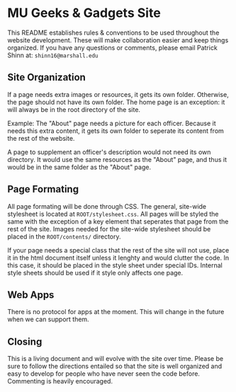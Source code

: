 # MU Geeks & Gadgets Site

This README establishes rules & conventions to be used throughout the
website development.  These will make collaboration easier and keep
things organized.  If you have any questions or comments, please email
Patrick Shinn at: `shinn16@marshall.edu`


## Site Organization

If a page needs extra images or resources, it gets its own folder.
Otherwise, the page should not have its own folder.  The home page is an
exception: it will always be in the root directory of the site.

Example:  The "About" page needs a picture for each officer.  Because it
needs this extra content, it gets its own folder to seperate its content
from the rest of the website.

A page to supplement an officer's description would not need its own
directory.  It would use the same resources as the "About" page, and
thus it would be in the same folder as the "About" page.


## Page Formating

All page formating will be done through CSS.  The general, site-wide
stylesheet is located at `ROOT/stylesheet.css`.  All pages will be
styled the same with the exception of a key element that seperates that
page from the rest of the site.  Images needed for the site-wide
stylesheet should be placed in the `ROOT/contents/` directory.

If your page needs a special class that the rest of the site will not
use, place it in the html document itself unless it lenghty and would
clutter the code.  In this case, it should be placed in the style sheet
under special IDs.  Internal style sheets should be used if it style
only affects one page.


## Web Apps

There is no protocol for apps at the moment.  This will change in the
future when we can support them.

## Closing

This is a living document and will evolve with the site over time.
Please be sure to follow the directions entailed so that the site is
well organized and easy to develop for people who have never seen the
code before.  Commenting is heavily encouraged.
